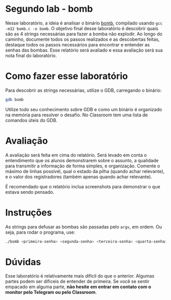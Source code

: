 # Segundo lab - bomb
Nesse laboratório, a ideia é analisar o binário [bomb](./bomb), compilado usando `gcc -m32 bomb.c -o bomb`.
O objetivo final desse laboratório é descobrir quais são as 4 strings necessárias para fazer a bomba não explodir.
Ao longo do caminho, documente todos os passos realizados e as descobertas feitas, destaque todos os passos necessários para encontrar e entender as senhas das bombas. Esse relatório será avaliado e essa avaliação será sua nota final do laboratório.

# Como fazer esse laboratório
Para descobrir as strings necessárias, utilize o GDB, carregando o binário:
```bash
gdb bomb
```
Utilize todo seu conhecimento sobre GDB e como um binário é organizado na memória para resolver o desafio. No Classroom tem uma lista de comandos úteis do GDB.

# Avaliação
A avaliação será feita em cima do relatório. Será levado em conta o entendimento que os alunos demonstrarem sobre o assunto, a qualidade para transmitir a informação de forma simples, e organização. Comente o máximo de linhas possível, qual o estado da pilha (quando achar relevante), e o valor dos registradores (também apenas quando achar relevante).

É recomendado que o relatório inclua screenshots para demonstrar o que estava sendo pensado.

# Instruções
As strings para defusar as bombas são passadas pelo `argv`, em ordem.
Ou seja, para rodar o programa, use:
```bash
./bomb <primeira-senha> <segunda-senha> <terceira-senha> <quarta-senha>
```

# Dúvidas
Esse laboratório é relativamente mais difícil do que o anterior. Algumas partes podem ser dificeis de entender de primeira.
Se você se sentir empacado em alguma parte, **não hesite em entrar em contato com o monitor pelo Telegram ou pelo Classroom**.